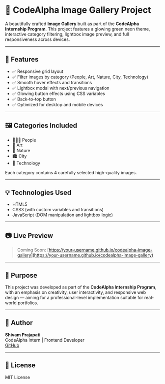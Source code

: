 
# 🌟 CodeAlpha Image Gallery Project

A beautifully crafted **Image Gallery** built as part of the **CodeAlpha Internship Program**. This project features a glowing green neon theme, interactive category filtering, lightbox image preview, and full responsiveness across devices.

---

## 🚀 Features

- ✅ Responsive grid layout
- ✅ Filter images by category (People, Art, Nature, City, Technology)
- ✅ Smooth hover effects and transitions
- ✅ Lightbox modal with next/previous navigation
- ✅ Glowing button effects using CSS variables
- ✅ Back-to-top button
- ✅ Optimized for desktop and mobile devices

---

## 🖼️ Categories Included

- 👨‍👩‍👧 People  
- 🎨 Art  
- 🌿 Nature  
- 🏙️ City  
- 🤖 Technology  

Each category contains 4 carefully selected high-quality images.

---

## 💡 Technologies Used

- HTML5  
- CSS3 (with custom variables and transitions)  
- JavaScript (DOM manipulation and lightbox logic)

---

## 📷 Live Preview

> Coming Soon: [https://your-username.github.io/codealpha-image-gallery](https://your-username.github.io/codealpha-image-gallery)

---

## 🎯 Purpose

This project was developed as part of the **CodeAlpha Internship Program**, with an emphasis on creativity, user interactivity, and responsive web design — aiming for a professional-level implementation suitable for real-world portfolios.

---

## 📩 Author

**Shivam Prajapati**  
CodeAlpha Intern | Frontend Developer  
[GitHub](https://github.com/shivamprajapaticodes)

---

## 📜 License

MIT License

